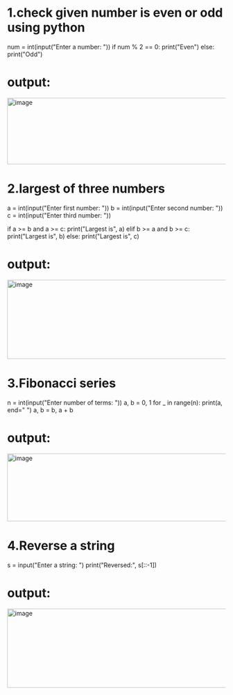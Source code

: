 # 1.check given number is even or odd using python

num = int(input("Enter a number: "))
if num % 2 == 0:
    print("Even")
else:
    print("Odd")
    
# output:
<img width="890" height="153" alt="image" src="https://github.com/user-attachments/assets/f7db7d06-31f7-4683-b28d-2e39023d330c" />


# 2.largest of three numbers

a = int(input("Enter first number: "))
b = int(input("Enter second number: "))
c = int(input("Enter third number: "))

if a >= b and a >= c:
    print("Largest is", a)
elif b >= a and b >= c:
    print("Largest is", b)
else:
    print("Largest is", c)

# output:
<img width="922" height="182" alt="image" src="https://github.com/user-attachments/assets/bfb03d08-02c3-4b95-8086-ff8bc48ec326" />


# 3.Fibonacci series
 n = int(input("Enter number of terms: "))
a, b = 0, 1
for _ in range(n):
    print(a, end=" ")
    a, b = b, a + b

# output:
<img width="924" height="156" alt="image" src="https://github.com/user-attachments/assets/8be760cd-c715-4206-8576-1e0ebc04ed44" />


# 4.Reverse a string
s = input("Enter a string: ")
print("Reversed:", s[::-1])

# output:
<img width="922" height="182" alt="image" src="https://github.com/user-attachments/assets/83ff315b-4d35-4c3f-a80b-9f7b54847f1e" />


